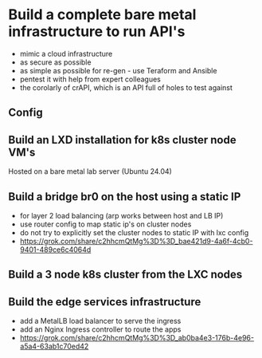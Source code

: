 # Build a complete bare metal infrastructure to run API's
- mimic a cloud infrastructure
- as secure as possible
- as simple as possible for re-gen - use Teraform and Ansible
- pentest it with help from expert colleagues
- the corolarly of crAPI, which is an API full of holes to test against

## Config

## Build an LXD installation for k8s cluster node VM's
Hosted on a bare metal lab server (Ubuntu 24.04)

## Build a bridge br0 on the host using a static IP
- for layer 2 load balancing (arp works between host and LB IP)
- use router config to map static ip's on cluster nodes
- do not try to explicitly set the cluster nodes to static IP with lxc config
- https://grok.com/share/c2hhcmQtMg%3D%3D_bae421d9-4a6f-4cb0-9401-489ce6c4064d

## Build a 3 node k8s cluster from the LXC nodes

## Build the edge services infrastructure
- add a MetalLB load balancer to serve the ingress
- add an Nginx Ingress controller to route the apps
- https://grok.com/share/c2hhcmQtMg%3D%3D_ab0ba4e3-176b-4e96-a5a4-63ab1c70ed42


